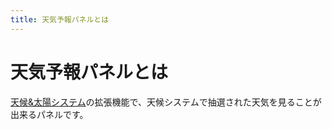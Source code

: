 ```yaml
---
title: 天気予報パネルとは
---
```


# 天気予報パネルとは
[天候&太陽システム](../wass-core/intro)の拡張機能で、天候システムで抽選された天気を見ることが出来るパネルです。  

<Booth link="https://yukineko-works.booth.pm/items/3519576" />  
